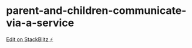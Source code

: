 # parent-and-children-communicate-via-a-service

[Edit on StackBlitz ⚡️](https://stackblitz.com/edit/parent-and-children-communicate-via-a-service)